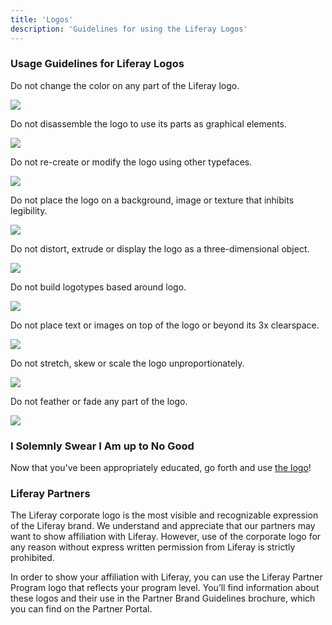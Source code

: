 ```yaml
---
title: 'Logos'
description: 'Guidelines for using the Liferay Logos'
---
```


### Usage Guidelines for Liferay Logos

<div class="logo-usage"><p>Do not change the color on any part of the Liferay logo.</p>
<img src="/images/blueprints/logo-usage/change-color.png"/></div>

<div class="logo-usage"><p>Do not disassemble the logo to use its parts as graphical elements.</p>
<img src="/images/blueprints/logo-usage/disassemble.png"/></div>

<div class="logo-usage"><p>Do not re-create or modify the logo using other typefaces.</p>
<img src="/images/blueprints/logo-usage/recreate.png"/></div>

<div class="logo-usage"><p>Do not place the logo on a background, image or texture that inhibits legibility.</p>
<img src="/images/blueprints/logo-usage/not-legible.png"/></div>

<div class="logo-usage"><p>Do not distort, extrude or display the logo as a three-dimensional object.</p>
<img src="/images/blueprints/logo-usage/extruded.png"/></div>

<div class="logo-usage"><p>Do not build logotypes based around logo.</p>
<img src="/images/blueprints/logo-usage/logotype.png"/></div>

<div class="logo-usage"><p>Do not place text or images on top of the logo or beyond its 3x clearspace.</p>
<img src="/images/blueprints/logo-usage/clearspace.png"/></div>

<div class="logo-usage"><p>Do not stretch, skew or scale the logo unproportionately.</p>
<img src="/images/blueprints/logo-usage/squish.png"/></div>

<div class="logo-usage"><p>Do not feather or fade any part of the logo.</p>
<img src="/images/blueprints/logo-usage/fade.png"/></div>

### I Solemnly Swear I Am up to No Good

Now that you've been appropriately educated, go forth and use [the logo](../../resources/logo-files)!

### Liferay Partners

The Liferay corporate logo is the most visible and recognizable expression of the Liferay brand. We understand and appreciate that our partners may want to show affiliation with Liferay. However, use of the corporate logo for any reason without express written permission from Liferay is strictly prohibited.

In order to show your affiliation with Liferay, you can use the Liferay Partner Program logo that reflects your program level. You’ll find information about these logos and their use in the Partner Brand Guidelines brochure, which you can find on the Partner Portal.
